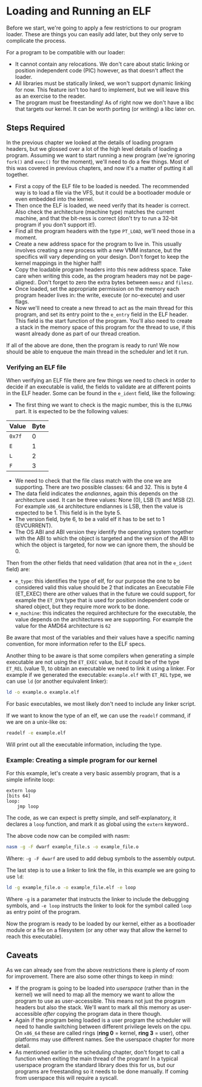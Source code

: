 # Loading and Running an ELF

Before we start, we're going to apply a few restrictions to our program loader. These are things you can easily add later, but they only serve to complicate the process.

For a program to be compatible with our loader:

- It cannot contain any relocations. We don't care about static linking or position independent code (PIC) however, as that doesn't affect the loader.
- All libraries must be statically linked, we won't support dynamic linking for now. This feature isn't too hard to implement, but we will leave this as an exercise to the reader.
- The program must be freestanding! As of right now we don't have a libc that targets our kernel. It can be worth porting (or writing) a libc later on.

## Steps Required

In the previous chapter we looked at the details of loading program headers, but we glossed over a lot of the high level details of loading a program. Assuming we want to start running a new program (we're ignoring `fork()` and `exec()` for the moment), we'll need to do a few things. Most of this was covered in previous chapters, and now it's a matter of putting it all together.

- First a copy of the ELF file to be loaded is needed. The recommended way is to load a file via the VFS, but it could be a bootloader module or even embedded into the kernel.
- Then once the ELF is loaded, we need verify that its header is correct. Also check the architecture (machine type) matches the current machine, and that the bit-ness is correct (don't try to run a 32-bit program if you don't support it!).
- Find all the program headers with the type `PT_LOAD`, we'll need those in a moment.
- Create a new address space for the program to live in. This usually involves creating a new process with a new VMM instance, but the specifics will vary depending on your design. Don't forget to keep the kernel mappings in the higher half!
- Copy the loadable program headers into this new address space. Take care when writing this code, as the program headers may not be page-aligned:. Don't forget to zero the extra bytes between `memsz` and `filesz`.
- Once loaded, set the appropriate permission on the memory each program header lives in: the write, execute (or no-execute) and user flags.
- Now we'll need to create a new thread to act as the main thread for this program, and set its entry point to the `e_entry` field in the ELF header. This field is the start function of the program. You'll also need to create a stack in the memory space of this program for the thread to use, if this wasnt already done as part of our thread creation.

If all of the above are done,  then the program is ready to run! We now should be able to enqueue the main thread in the scheduler and let it run.

### Verifying an ELF file

When verifying an ELF file there are few things we need to check in order to decide if an executable is valid, the fields to validate are at different points in the ELF header. Some can be found in the `e_ident` field, like the following:

* The first thing we want to check is the magic number, this is the `ELFMAG` part. It is expected to be the following values:

| Value | Byte|
|-------|-----|
| `0x7f`| 0 |
| `E`   | 1 |
| `L`   | 2 |
| `F`   | 3 |

* We need to check that the file class match with the one we are supporting. There are two possible classes: 64 and 32. This is byte 4
* The data field indicates the _endiannes_, again this depends on the architecture used. It can be three values: None (0), LSB (1) and MSB (2). For example `x86_64` architecture endiannes is LSB, then the value is expected to be 1. This field is in the byte 5.
* The version field, byte 6,  to be a valid elf it has to be set to 1 (EVCURRENT).
* The OS ABI and ABI version they  identify the operating system together with the ABI to which the object is targeted and the version of the ABI to which the object is targeted, for now we can ignore them, the should be 0.

Then from the other fields that need validation (that area not in the `e_ident` field) are:

* `e_type`: this identifies the type of elf, for our purpose the one to be considered valid this value should be 2 that indicates an Executable File (ET_EXEC) there are other values that in the future we could support, for example the `ET_DYN` type that is used for position independent code or shared object, but they require more work to be done.
* `e_machine`: this indicates the required architecture for the executable, the value depends on the architectures we are supporting. For example the value for the AMD64 architecture is `62`

Be aware that most of the variables and their values have a specific naming convention, for more information refer to the ELF specs.

Another thing to be aware is that some compilers when generating a simple executable are not using the `ET_EXEC` value, but it could be of the type `ET_REL` (value 1), to obtain an executable we need to link it using a linker. For example if we generated the executable: `example.elf` with `ET_REL` type, we can use `ld` (or another equivalent linker):

```sh
ld -o example.o example.elf
```

For basic executables, we most likely don't need to include any linker script.

If we want to know the type of an elf, we can use the `readelf` command, if we are on a unix-like os:
```sh
readelf -e example.elf
```

Will print out all the executable information, including the type.

### Example: Creating a simple program for our kernel

For this example, let's create a very basic assembly program, that is a simple infinite loop:

```
extern loop
[bits 64]
loop:
    jmp loop

```

The code, as we can expect is pretty simple, and self-explanatory, it declares a `loop` function, and  mark it as global using the `extern` keyword..

The above code now can be compiled with nasm:

```sh
nasm -g -F dwarf example_file.s -o example_file.o
```

Where: `-g -F dwarf` are used to add debug symbols to the assembly output.

The last step is to use a linker to link the file, in this example we are going to use `ld`:

```sh
ld -g example_file.o -o example_file.elf -e loop
```

Where `-g` is a parameter that instructs the linker to include the debugging symbols, and `-e loop` instructs the linker to look for the symbol called `loop` as entry point of the program.

Now the program is ready to be loaded by our kernel, either as a bootloader module or a file on a filesystem (or any other way that allow the kernel to reach this executable).


## Caveats

As we can already see from the above restrictions there is plenty of room for improvement. There are also some other things to keep in mind:

- If the program is going to be loaded into *userspace* (rather than in the kernel) we will need to map all the memory we want to allow the program to use as user-accessible. This means not just the program headers but also the stack. We'll  want to mark all this memory as user-accessible *after* copying the program data in there though.
- Again if the program being loaded is a user program the scheduler will need to handle switching between different privilege levels on the cpu. On `x86_64` these are called rings (__ring 0__ = kernel, __ring 3__ = user), other platforms may use different names. See the userspace chapter for more detail.
- As mentioned earlier in the scheduling chapter, don't forget to call a function when exiting the main thread of the program! In a typical userspace program the standard library does this for us, but our programs are freestanding so it needs to be done manually. If coming from userspace this will require a syscall.
